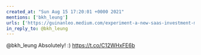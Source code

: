 ```yaml
---
created_at: "Sun Aug 15 17:20:01 +0000 2021"
mentions: ['bkh_leung']
urls: ['https://guinanleo.medium.com/experiment-a-new-saas-investment-model-7978215c6acc?sk=fa69490f023ea0de07cd74de5fa54c5d']
in_reply_to: @bkh_leung
---
```


@bkh_leung Absolutely! :)
https://t.co/C12WHxFE6b